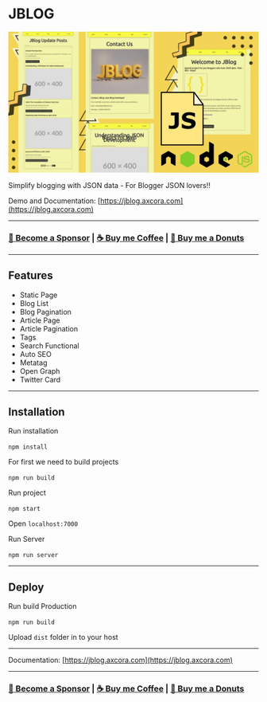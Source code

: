 # JBLOG

![jblog json blogger](jblog.webp)

Simplify blogging with JSON data - For Blogger JSON lovers!!

Demo and Documentation: [https://jblog.axcora.com](https://jblog.axcora.com)

---

### [🚀 Become a Sponsor](https://github.com/sponsors/mesinkasir) | [☕ Buy me Coffee](https://www.paypal.com/cgi-bin/webscr?cmd=_s-xclick&hosted_button_id=JVZVXBC4N9DAN) |  [🍩 Buy me a Donuts](https://creativitaz.gumroad.com/coffee)

---

## Features

+ Static Page
+ Blog List
+ Blog Pagination
+ Article Page
+ Article Pagination
+ Tags
+ Search Functional
+ Auto SEO
+ Metatag
+ Open Graph
+ Twitter Card

---

## Installation

Run installation

`npm install`

For first we need to build projects

`npm run build`

Run project

`npm start`

Open `localhost:7000`

Run Server

`npm run server`

---

## Deploy

Run build Production

`npm run build`

Upload `dist` folder in to your host

---

Documentation: [https://jblog.axcora.com](https://jblog.axcora.com)

---

### [🚀 Become a Sponsor](https://github.com/sponsors/mesinkasir) | [☕ Buy me Coffee](https://www.paypal.com/cgi-bin/webscr?cmd=_s-xclick&hosted_button_id=JVZVXBC4N9DAN) |  [🍩 Buy me a Donuts](https://creativitaz.gumroad.com/coffee)


